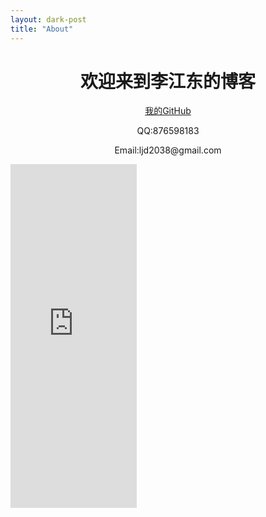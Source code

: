 ```yaml
---
layout: dark-post
title: "About"
---
```

<style>
.div-inline{ display:inline} 
</style>
<div align="center">
<h1>欢迎来到李江东的博客</h1>
<p><a href="http://www.github.com/lijiangdong">我的GitHub</a></p>
<p>QQ:876598183</p>
<p>Email:ljd2038@gmail.com</p>
</div>
<div class="div-inline">
<iframe width="40%" height="550" class="share_self"  frameborder="0" scrolling="no" src="http://widget.weibo.com/weiboshow/index.php?language=&width=0&height=550&fansRow=2&ptype=1&speed=0&skin=1&isTitle=1&noborder=1&isWeibo=1&isFans=1&uid=3257022505&verifier=cf37004f&dpc=1"></iframe>
</div>